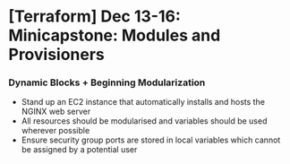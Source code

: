 # [Terraform] Dec 13-16: Minicapstone: Modules and Provisioners

### Dynamic Blocks + Beginning Modularization 
- Stand up an EC2 instance that automatically installs and hosts the NGINX web server
- All resources should be modularised and variables should be used wherever possible
- Ensure security group ports are stored in local variables which cannot be assigned by a potential user 